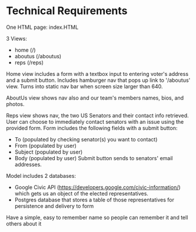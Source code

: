 # Technical Requirements

One HTML page: index.HTML

3 Views:
* home (/)
* aboutus (/aboutus)
* reps (/reps)

Home view includes a form with a textbox input to entering voter's address and a submit button. Includes hamburger nav that pops up link to '/aboutus' view. Turns into static nav bar when screen size larger than 640.

AboutUs view shows nav also and our team's members names, bios, and photos.

Reps view shows nav, the two US Senators and their contact info retrieved. User can choose to immediately contact senators with an issue using the provided form. Form includes the following fields with a submit button:
* To (populated by checking senator(s) you want to contact)
* From (populated by user)
* Subject (populated by user)
* Body (populated by user)
Submit button sends to senators' email addresses.

Model includes 2 databases:
* Google Civic API (https://developers.google.com/civic-information/) which gets us an object of the elected representatives.
* Postgres database that stores a table of those representatives for persistence and delivery to form

Have a simple, easy to remember name so people can remember it and tell others about it
